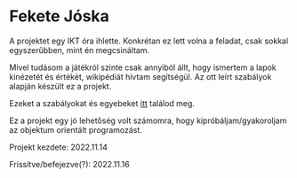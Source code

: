Fekete Jóska
=============
A projektet egy IKT óra ihlette.
Konkrétan ez lett volna a feladat, csak sokkal egyszerűbben, mint én megcsináltam.

Mivel tudásom a játékról szinte csak annyiból állt, hogy ismertem a lapok kinézetét és értékét, wikipédiát hívtam segítségül.
Az ott leírt szabályok alapján készült ez a projekt.

Ezeket a szabályokat és egyebeket [itt](https://hu.wikipedia.org/wiki/Huszonegy) találod meg.

Ez a projekt egy jó lehetőség volt számomra, hogy kipróbáljam/gyakoroljam az objektum orientált programozást.

Projekt kezdete: 2022.11.14

Frissítve/befejezve(?): 2022.11.16
